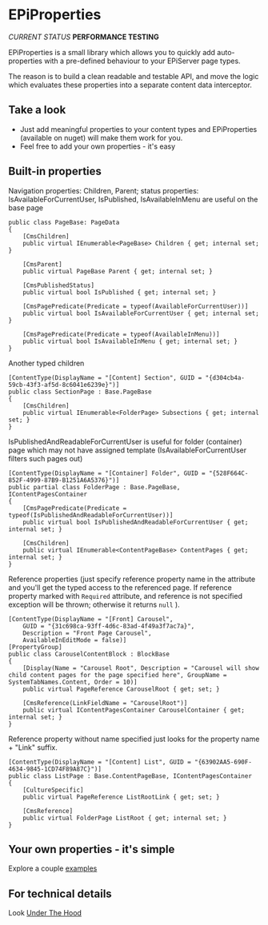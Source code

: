 EPiProperties
=============

*CURRENT STATUS* **PERFORMANCE TESTING**


EPiProperties is a small library which allows you to quickly add auto-properties 
with a pre-defined behaviour to your EPiServer page types. 

The reason is to build a clean readable and testable API, 
and move the logic which evaluates these properties into a separate content data interceptor. 

Take a look
-----------

* Just add meaningful properties to your content types and EPiProperties (available on nuget) will make them work for you.
* Feel free to add your own properties - it's easy

## Built-in properties

Navigation properties:  Children, Parent; status properties: IsAvailableForCurrentUser, IsPublished, IsAvailableInMenu are useful on the base page

    public class PageBase: PageData
    {
        [CmsChildren]
        public virtual IEnumerable<PageBase> Children { get; internal set; }

        [CmsParent]
        public virtual PageBase Parent { get; internal set; }

        [CmsPublishedStatus]
        public virtual bool IsPublished { get; internal set; }

        [CmsPagePredicate(Predicate = typeof(AvailableForCurrentUser))]
        public virtual bool IsAvailableForCurrentUser { get; internal set; }

        [CmsPagePredicate(Predicate = typeof(AvailableInMenu))]
        public virtual bool IsAvailableInMenu { get; internal set; }
    }
    
Another typed children        

    [ContentType(DisplayName = "[Content] Section", GUID = "{d304cb4a-59cb-43f3-af5d-8c6041e6239e}")]
    public class SectionPage : Base.PageBase
    {
        [CmsChildren]
        public virtual IEnumerable<FolderPage> Subsections { get; internal set; }
    }
    
IsPublishedAndReadableForCurrentUser is useful for folder (container) page which may not have assigned template (IsAvailableForCurrentUser filters such pages out)
    
    [ContentType(DisplayName = "[Container] Folder", GUID = "{528F664C-852F-4999-87B9-B1251A6A5376}")]
    public partial class FolderPage : Base.PageBase, IContentPagesContainer
    {
        [CmsPagePredicate(Predicate = typeof(IsPublishedAndReadableForCurrentUser))]
        public virtual bool IsPublishedAndReadableForCurrentUser { get; internal set; }

        [CmsChildren]
        public virtual IEnumerable<ContentPageBase> ContentPages { get; internal set; }
    }
    
Reference properties (just specify reference property name in the attribute and you'll get the typed access to the referenced page. 
If reference property marked with `Required` attribute, and reference is not specified exception will be thrown; otherwise it returns `null` ).
	
    [ContentType(DisplayName = "[Front] Carousel", 
        GUID = "{31c698ca-93ff-4d6c-83ad-4f49a3f7ac7a}", 
        Description = "Front Page Carousel",
        AvailableInEditMode = false)]
    [PropertyGroup]
    public class CarouselContentBlock : BlockBase
    {
        [Display(Name = "Carousel Root", Description = "Carousel will show child content pages for the page specified here", GroupName = SystemTabNames.Content, Order = 10)]
        public virtual PageReference CarouselRoot { get; set; }

        [CmsReference(LinkFieldName = "CarouselRoot")]
        public virtual IContentPagesContainer CarouselContainer { get; internal set; }        
    }
    
Reference property without name specified just looks for the property name + "Link" suffix.
	
    [ContentType(DisplayName = "[Content] List", GUID = "{63902AA5-690F-4634-9845-1CD74F89A87C}")]
    public class ListPage : Base.ContentPageBase, IContentPagesContainer
    {
        [CultureSpecific]
        public virtual PageReference ListRootLink { get; set; }

        [CmsReference]
        public virtual FolderPage ListRoot { get; internal set; }
    }
    
## Your own properties - it's simple    
Explore a couple [examples](https://github.com/VladimirLevchuk/EPiProperties/wiki#examples)

## For technical details 
Look [Under The Hood](https://github.com/VladimirLevchuk/EPiProperties/wiki/Under-the-hood)


    
    
    
    
    
